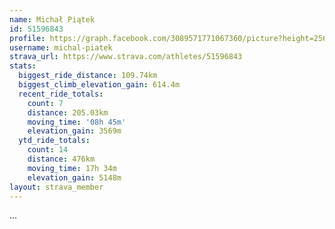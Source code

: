 ```yaml
---
name: Michał Piątek
id: 51596843
profile: https://graph.facebook.com/3089571771067360/picture?height=256&width=256
username: michal-piatek
strava_url: https://www.strava.com/athletes/51596843
stats:
  biggest_ride_distance: 109.74km
  biggest_climb_elevation_gain: 614.4m
  recent_ride_totals:
    count: 7
    distance: 205.03km
    moving_time: '08h 45m'
    elevation_gain: 3569m
  ytd_ride_totals:
    count: 14
    distance: 476km
    moving_time: 17h 34m
    elevation_gain: 5148m
layout: strava_member
--- 
```

...
